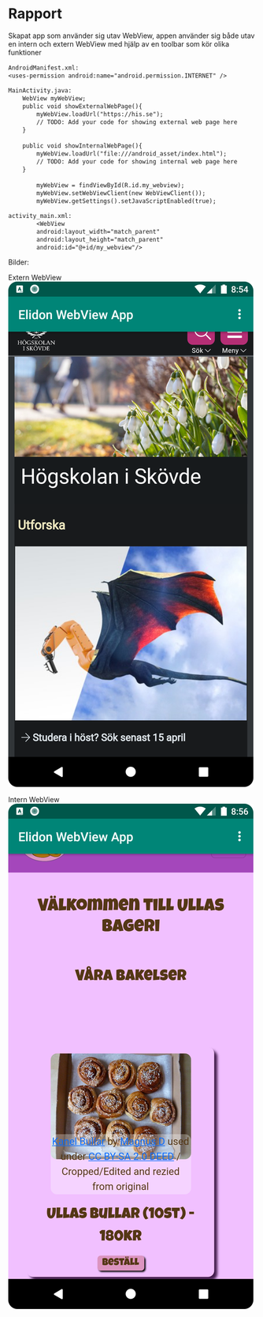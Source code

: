 
# Rapport

Skapat app som använder sig utav WebView, appen
använder sig både utav en intern och extern WebView med hjälp
av en toolbar som kör olika funktioner

```
AndroidManifest.xml:
<uses-permission android:name="android.permission.INTERNET" />
```

```
MainActivity.java:
    WebView myWebView;
    public void showExternalWebPage(){
        myWebView.loadUrl("https://his.se");
        // TODO: Add your code for showing external web page here
    }

    public void showInternalWebPage(){
        myWebView.loadUrl("file:///android_asset/index.html");
        // TODO: Add your code for showing internal web page here
    }
    
        myWebView = findViewById(R.id.my_webview);
        myWebView.setWebViewClient(new WebViewClient());
        myWebView.getSettings().setJavaScriptEnabled(true);
```

```
activity_main.xml:
        <WebView
        android:layout_width="match_parent"
        android:layout_height="match_parent"
        android:id="@+id/my_webview"/>
```

Bilder:

Extern WebView
![img_3.png](img_3.png)

Intern WebView
![img.png](img.png)
